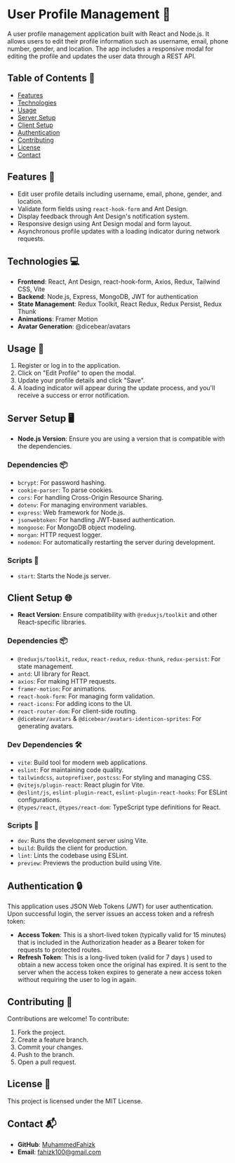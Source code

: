 # User Profile Management 🎉

A user profile management application built with React and Node.js. It allows users to edit their profile information such as username, email, phone number, gender, and location. The app includes a responsive modal for editing the profile and updates the user data through a REST API.

## Table of Contents 📑

- [Features](#features)
- [Technologies](#technologies)
- [Usage](#usage)
- [Server Setup](#server-setup)
- [Client Setup](#client-setup)
- [Authentication](#authentication)
- [Contributing](#contributing)
- [License](#license)
- [Contact](#contact)

## Features 🌟

- Edit user profile details including username, email, phone, gender, and location.
- Validate form fields using `react-hook-form` and Ant Design.
- Display feedback through Ant Design's notification system.
- Responsive design using Ant Design modal and form layout.
- Asynchronous profile updates with a loading indicator during network requests.

## Technologies 💻

- **Frontend**: React, Ant Design, react-hook-form, Axios, Redux, Tailwind CSS, Vite
- **Backend**: Node.js, Express, MongoDB, JWT for authentication
- **State Management**: Redux Toolkit, React Redux, Redux Persist, Redux Thunk
- **Animations**: Framer Motion
- **Avatar Generation**: @dicebear/avatars

## Usage 🚀

1. Register or log in to the application.
2. Click on "Edit Profile" to open the modal.
3. Update your profile details and click "Save".
4. A loading indicator will appear during the update process, and you'll receive a success or error notification.

## Server Setup 🖥️

- **Node.js Version**: Ensure you are using a version that is compatible with the dependencies.

### Dependencies 📦
- `bcrypt`: For password hashing.
- `cookie-parser`: To parse cookies.
- `cors`: For handling Cross-Origin Resource Sharing.
- `dotenv`: For managing environment variables.
- `express`: Web framework for Node.js.
- `jsonwebtoken`: For handling JWT-based authentication.
- `mongoose`: For MongoDB object modeling.
- `morgan`: HTTP request logger.
- `nodemon`: For automatically restarting the server during development.

### Scripts 📝
- `start`: Starts the Node.js server.

## Client Setup 🌐

- **React Version**: Ensure compatibility with `@reduxjs/toolkit` and other React-specific libraries.

### Dependencies 📦
- `@reduxjs/toolkit`, `redux`, `react-redux`, `redux-thunk`, `redux-persist`: For state management.
- `antd`: UI library for React.
- `axios`: For making HTTP requests.
- `framer-motion`: For animations.
- `react-hook-form`: For managing form validation.
- `react-icons`: For adding icons to the UI.
- `react-router-dom`: For client-side routing.
- `@dicebear/avatars` & `@dicebear/avatars-identicon-sprites`: For generating avatars.

### Dev Dependencies 🛠️
- `vite`: Build tool for modern web applications.
- `eslint`: For maintaining code quality.
- `tailwindcss`, `autoprefixer`, `postcss`: For styling and managing CSS.
- `@vitejs/plugin-react`: React plugin for Vite.
- `@eslint/js`, `eslint-plugin-react`, `eslint-plugin-react-hooks`: For ESLint configurations.
- `@types/react`, `@types/react-dom`: TypeScript type definitions for React.

### Scripts 📝
- `dev`: Runs the development server using Vite.
- `build`: Builds the client for production.
- `lint`: Lints the codebase using ESLint.
- `preview`: Previews the production build using Vite.

## Authentication 🔒

This application uses JSON Web Tokens (JWT) for user authentication. Upon successful login, the server issues an access token and a refresh token:

- **Access Token**: This is a short-lived token (typically valid for 15 minutes) that is included in the Authorization header as a Bearer token for requests to protected routes.
- **Refresh Token**: This is a long-lived token (valid for 7 days ) used to obtain a new access token once the original has expired. It is sent to the server when the access token expires to generate a new access token without requiring the user to log in again.

## Contributing 🤝

Contributions are welcome! To contribute:

1. Fork the project.
2. Create a feature branch.
3. Commit your changes.
4. Push to the branch.
5. Open a pull request.

## License 📄

This project is licensed under the MIT License.

## Contact 📬

- **GitHub**: [MuhammedFahizk](https://github.com/MuhammedFahizk) 
- **Email**: fahizk100@gmail.com
